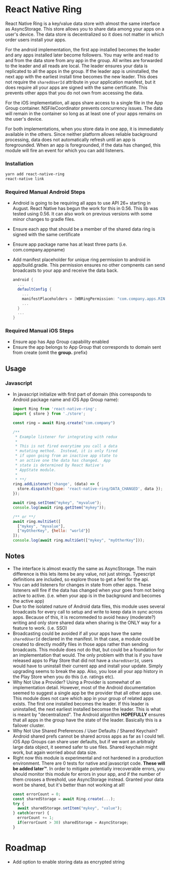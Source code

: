 # React Native Ring
React Native Ring is a key/value data store with almost the same interface as AsyncStorage. This store allows
you to share data among your apps on a user's device.  The data store is decentralized so it does not matter
in which order users install your apps.

For the android implementation, the first app installed becomes the leader and any apps installed later
become followers.  You may write and read to and from the data store from any app in the group.  All writes
are forwarded to the leader and all reads are local.  The leader ensures your data is replicated to all the apps
in the group.  If the leader app is uninstalled, the next app with the earliest install time becomes the new leader.
This does not require the `sharedUserId` attribute in your application manifest, but it does require all your apps
are signed with the same certificate.  This prevents other apps that you do not own from accessing the data.

For the iOS implementation, all apps share access to a single file in the App Group container.  NSFileCoordinator
prevents concurrency issues.  The data will remain in the container so long as at least one of your apps remains
on the user's device.

For both implementations, when you store data in one app, it is immediately available in the others.  Since neither
platform allows reliable background processing, data does not automatically refresh until an app is foregrounded.
When an app is foregrounded, if the data has changed, this module will fire an event for which you can add listeners.

### Installation
```bash
yarn add react-native-ring
react-native link
```

### Required Manual Android Steps
- Android is going to be requiring all apps to use API 26+ starting in August.  React Native has begun the work for this in 0.56.  This lib was tested using 0.56.  It can also work on previous versions with some minor changes to gradle files.
- Ensure each app that should be a member of the shared data ring is signed with the same certificate
- Ensure app package name has at least three parts (i.e. com.company.appname)
- Add manifest placeholder for unique ring permission to android in app/build.gradle.
  This permission ensures no other compnents can send broadcasts to your app and receive
  the data back.

  ```gradle
  android {
    ...
    defaultConfig {
      ...
      manifestPlaceholders = [WBRingPermission: "com.company.apps.RING_PERMISSION"]
      ...
    }
    ...
  }
  ```

### Required Manual iOS Steps
- Ensure app has App Group capability enabled
- Ensure the app belongs to App Group that corresponds to domain sent from create (omit the **group.** prefix)

## Usage
### Javascript
- In javascript initialize with first part of domain (this corresponds to Android package name and iOS App Group name):

  ```javascript
  import Ring from 'react-native-ring';
  import { store } from './store';

  const ring = await Ring.create("com.company")

  /**
   * Example listener for integrating with redux
   *
   * This is not fired everytime you call a data
   * mutating method.  Instead, it is only fired
   * if upon going from an inactive app state to
   * an active one the data has changed.  App
   * state is determined by React Native's
   * AppState module.
   *
   * **/
  ring.addListener('change', (data) => {
    store.dispatch({type: 'react-native-ring/DATA_CHANGED', data });
  });

  await ring.setItem("mykey", "myvalue");
  console.log(await ring.getItem("mykey"));

  /** or **/
  await ring.multiSet([
    ["mykey", "myvalue"],
    ["myOtherKey", {hello: "world"}]
  ]);
  console.log(await ring.multiGet(["mykey", "myOtherKey"]));

  ```

## Notes
- The interface is almost exactly the same as AsyncStorage.  The main difference is this lets items be any value, not just strings. Typescript definitions are included, so explore those to get a feel for the api.
- You can add listeners for changes in state from other apps.  These listeners will fire if the data has changed when your goes from not being active to active.  (i.e. when your app is in the background and becomes the active app)
- Due to the isolated nature of Android data files, this module uses several broadcasts for every call to setup and write to keep data in sync across apps.  Because of this, it is recommeded to avoid heavy (moderate?) writing and only store shared data when sharing is the ONLY way for a feature to work. (i.e. SSO)
- Broadcasting could be avoided if all your apps have the same `sharedUserId` declared in the manifest.  In that case, a module could be created to directly modify files in those apps rather than sending broadcasts.  This module does not do that, but could be a foundation for an implementation that would.  The only problem with that is if you have released apps to Play Store that did not have a `sharedUserId`, users would have to uninstall their current app and install your update.  Simply upgrading seems to break the app.  Also, you lose all your app history in the Play Store when you do this (i.e. ratings etc).
- Why Not Use a Provider?  Using a Provider is somewhat of an implementation detail. However, most of the Android documentation seemed to suggest a single app be the provider that all other apps use.  This module does not care which app in your group of related apps exists.  The first one installed becomes the leader.  If this leader is uninstalled, the next earliest installed becomse the leader.  This is what is meant by "decentralized". The Android algorithm **HOPEFULLY** ensures that all apps in the group have the state of the leader.  Basically this is a failover cluster.
- Why Not Use Shared Preferences / User Defaults / Shared Keychain?  Android shared prefs cannot be shared across apps as far as I could tell.  iOS App Groups can share user defaults, but if we want an arbitraily large data object, it seemed safer to use files.  Shared keychain might work, but again worried about data size.
- Right now this module is experimental and not hardened in a production environment. There are 0 tests for native and javascript code.  **These will be added later™**. In order to mitigate potentially irrecoverable errors, you should monitor this module for errors in your app, and if the number of them crosses a threshold, use AsyncStorage instead.  Granted your data wont be shared, but it's better than not working at all!
  ```javascript
  const errorCount = 0;
  const sharedStorage = await Ring.create(...);
  try {
    await sharedStorage.setItem("mykey", "value");
  } catch(error) {
    errorCount += 1;
    if(errorCount > 30) sharedStorage = AsyncStorage;
  }
  ```

# Roadmap
- Add option to enable storing data as encrypted string
